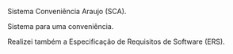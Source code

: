 Sistema Conveniência Araujo (SCA).

Sistema para uma conveniência.

Realizei também a Especificação de Requisitos de Software (ERS).
